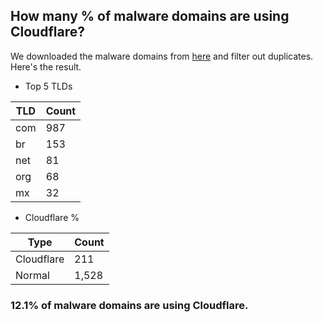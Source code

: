 ## How many % of malware domains are using Cloudflare?


We downloaded the malware domains from [here](https://urlhaus.abuse.ch) and filter out duplicates.
Here's the result.


[//]: # (start replacement)


- Top 5 TLDs

| TLD | Count |
| --- | --- |
| com | 987 |
| br | 153 |
| net | 81 |
| org | 68 |
| mx | 32 |


- Cloudflare %

| Type | Count |
| --- | --- |
| Cloudflare | 211 |
| Normal | 1,528 |


### 12.1% of malware domains are using Cloudflare.